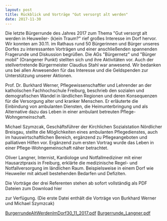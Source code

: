 ```yaml
---
layout: post
title: Rückblick und Vorträge "Gut versorgt alt werden"
date: 2017-11-30
---
```


Die letzte Bürgerrunde des Jahres 2017 zum Thema "Gut versorgt alt werden in Heuweiler- (k)ein Traum?" rief großes Interesse im Dorf hervor. Wir konnten am 30.11. im Rathaus rund 50 Bürgerinnen und Bürger unseres Dorfes zu interessanten Vorträgen und einer anschließenden spannenden Fragerunde und Diskussion begrüßen. Die AGs "Bürgernetz" und "Bürger mobil" (Orangener Punkt) stellten sich und ihre Aktivitäten vor. Auch der stellvertretende Bürgermeister Claudius Stahl war anwesend. Wir bedanken uns bei allen Anwesenden für das Interesse und die Geldspenden zur Unterstützung unserer Aktionen.

Prof. Dr. Burkhard Werner, Pflegewissenschaftler und Lehrender an der katholischen Fachhochschule Freiburg, beschrieb den sozialen und demografischen Wandel in ländlichen Regionen und deren Konsequenzen für die Versorgung alter und kranker Menschen. Er erläuterte die Einbindung von ambulanten Diensten, die Heimunterbringung und als Alternative dazu das Leben in einer ambulant betreuten Pflege-Wohngemeinschaft.

Michael Szymzcak, Geschäftsführer der Kirchlichen Sozialstation Nördlicher Breisgau, stellte die Möglichkeiten eines ambulanten Pflegedienstes, auch im hauswirtschaftlichen Bereich, ergänzend zu Pflegeangeboten und palliativen Hilfen vor. Ergänzend zum ersten Vortrag wurde das Leben in einer Pflege-Wohngemeinschaft näher betrachtet.

Oliver Langner, Internist, Kardiologe und Notfallmediziner mit einer Hausarztpraxis in Freiburg, erklärte die medizinische Regel- und Notfallversorgung im ländlichen Raum. Beispielsweise in einem Dorf wie Heuweiler mit aktuell bestehenden Bedarfen und Defiziten.

Die Vorträge der drei Referenten stehen ab sofort vollständig als PDF Dateien zum Download hier

zur Verfügung. (Die erste Datei enthält die Vorträge von Burkhard Werner und Michael Szymzcak)

[BurgerrundeAltWerdenImDorf30_11_2017.pdf](assets/pdfs/BurgerrundeAltWerdenImDorf30_11_2017.pdf)
[Burgerrunde_Langner.pdf](assets/pdfs/Burgerrunde_Langner.pdf)
